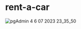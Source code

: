 # rent-a-car
![pgAdmin 4 6 07 2023 23_35_50](https://github.com/kubracelikk/rent-a-car/assets/100384748/9ce59ff1-ee0e-4ae8-a3b6-9fad929e9a64)
